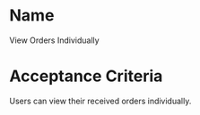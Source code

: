 # Name
View Orders Individually  

# Acceptance Criteria
Users can view their received orders individually.  
